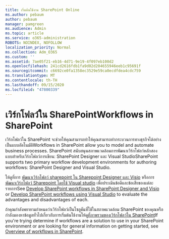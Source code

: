 ```yaml
---
title: เริ่มต้นใช้งาน SharePoint Online
ms.author: pebaum
author: pebaum
manager: pamgreen
ms.audience: Admin
ms.topic: article
ms.service: o365-administration
ROBOTS: NOINDEX, NOFOLLOW
localization_priority: Normal
ms.collection: Adm_O365
ms.custom: ''
ms.assetid: 7ae05f21-eb16-4d71-9e19-4f097eb100d2
ms.openlocfilehash: 241cd2616fdb1fa9d02d204655946eeb1c95691f
ms.sourcegitcommit: c6692ce0fa1358ec3529e59ca0ecdfdea4cdc759
ms.translationtype: MT
ms.contentlocale: th-TH
ms.lasthandoff: 09/15/2020
ms.locfileid: "47800339"
---
```

# <a name="workflows-in-sharepoint"></a><span data-ttu-id="a4015-102">เวิร์กโฟลว์ใน SharePoint</span><span class="sxs-lookup"><span data-stu-id="a4015-102">Workflows in SharePoint</span></span>

<span data-ttu-id="a4015-103">เวิร์กโฟลว์ใน SharePoint จะช่วยให้คุณสามารถทำให้คุณสามารถทำกระบวนการทางธุรกิจได้อย่างเป็นแบบอัตโนมัติ</span><span class="sxs-lookup"><span data-stu-id="a4015-103">Workflows in SharePoint allow you to model and automate business processes.</span></span> <span data-ttu-id="a4015-104">SharePoint สนับสนุนสภาพแวดล้อมการพัฒนาเวิร์กโฟลว์หลักสองแบบสำหรับเวิร์กโฟลว์การเขียน: SharePoint Designer และ Visual Studio</span><span class="sxs-lookup"><span data-stu-id="a4015-104">SharePoint supports two primary workflow development environments for authoring workflows: SharePoint Designer and Visual Studio.</span></span> 

<span data-ttu-id="a4015-105">ให้ดูที่การ [พัฒนาเวิร์กโฟลว์ sharepoint ใน Sharepoint Designer และ Visio](https://docs.microsoft.com/sharepoint/dev/general-development/develop-sharepoint-workflows-using-visual-studio) หรือการ [พัฒนาเวิร์กโฟลว์ Sharepoint โดยใช้ Visual studio](https://docs.microsoft.com/sharepoint/dev/general-development/develop-sharepoint-workflows-using-visual-studio) เพื่อประเมินข้อดีและข้อเสียของแต่ละรายการ</span><span class="sxs-lookup"><span data-stu-id="a4015-105">See [Develop SharePoint workflows in SharePoint Designer and Visio](https://docs.microsoft.com/sharepoint/dev/general-development/develop-sharepoint-workflows-using-visual-studio) or [Develop SharePoint workflows using Visual Studio](https://docs.microsoft.com/sharepoint/dev/general-development/develop-sharepoint-workflows-using-visual-studio) to evaluate the advantages and disadvantages of each.</span></span> 

<span data-ttu-id="a4015-106">ถ้าคุณกำลังพยายามกำหนดว่าเวิร์กโฟลว์เป็นโซลูชันที่ใช้ในสภาพแวดล้อม SharePoint ของคุณหรือกำลังมองหาข้อมูลทั่วไปเกี่ยวกับการเริ่มต้นใช้งานให้ดู[ที่ภาพรวมของเวิร์กโฟลว์ใน SharePoint](https://docs.microsoft.com/sharepoint/dev/general-development/get-started-with-workflows-in-sharepoint#overview-of-workflows-in-sharepoint)</span><span class="sxs-lookup"><span data-stu-id="a4015-106">If you're trying determine if workflows are a solution to use in your SharePoint environment or are looking for general information on getting started, see [Overview of workflows in SharePoint](https://docs.microsoft.com/sharepoint/dev/general-development/get-started-with-workflows-in-sharepoint#overview-of-workflows-in-sharepoint).</span></span>